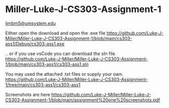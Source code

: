# Miller-Luke-J-CS303-Assignment-1
ljmbm5@umsystem.edu

Either open the download and open the .exe file https://github.com/Luke-J-Miller/Miller-Luke-J-CS303-Assignment-1/blob/main/cs303-ass1/Debug/cs303-ass1.exe

.. or if you use vsCode you can download the sln file https://github.com/Luke-J-Miller/Miller-Luke-J-CS303-Assignment-1/blob/main/cs303-ass1/cs303-ass1.sln

You may used the attached .txt files or supply your own. https://github.com/Luke-J-Miller/Miller-Luke-J-CS303-Assignment-1/tree/main/cs303-ass1/cs303-ass1

Screenshots are here https://github.com/Luke-J-Miller/Miller-Luke-J-CS303-Assignment-1/blob/main/assignment%20one%20screenshots.pdf
